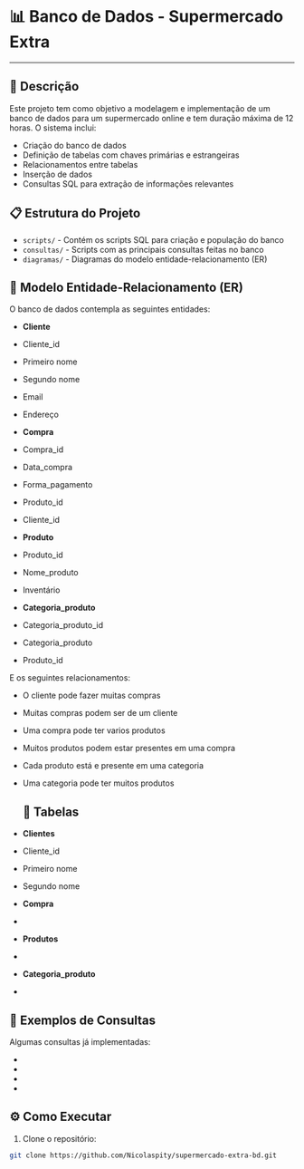 # 📊 Banco de Dados - Supermercado Extra

--- 
## 📃 Descrição
Este projeto tem como objetivo a modelagem e implementação de um banco de dados para um supermercado online e tem duração máxima de 12 horas. O sistema inclui:

- Criação do banco de dados
- Definição de tabelas com chaves primárias e estrangeiras
- Relacionamentos entre tabelas
- Inserção de dados
- Consultas SQL para extração de informações relevantes

## 📋 Estrutura do Projeto

- `scripts/` - Contém os scripts SQL para criação e população do banco
- `consultas/` - Scripts com as principais consultas feitas no banco
- `diagramas/` - Diagramas do modelo entidade-relacionamento (ER)

## 🔁 Modelo Entidade-Relacionamento (ER)
O banco de dados contempla as seguintes entidades:



- **Cliente**
- Cliente_id
- Primeiro nome
- Segundo nome
- Email
- Endereço


  
- **Compra**
- Compra_id
- Data_compra
- Forma_pagamento
- Produto_id
- Cliente_id


  
- **Produto**
- Produto_id
- Nome_produto
- Inventário


  
- **Categoria_produto**
- Categoria_produto_id
- Categoria_produto
- Produto_id



E os seguintes relacionamentos:


- O cliente pode fazer muitas compras
- Muitas compras podem ser de um cliente
- Uma compra pode ter varios produtos
- Muitos produtos podem estar presentes em uma compra
- Cada produto está e presente em uma categoria
- Uma categoria pode ter muitos produtos

  ## 🔁 Tabelas

- **Clientes**
- Cliente_id
- Primeiro nome
- Segundo nome
- **Compra**
- 
- **Produtos**
- 
- **Categoria_produto**
- 


## 🔎 Exemplos de Consultas

Algumas consultas já implementadas:

- 
- 
- 
- 

## ⚙️ Como Executar

1. Clone o repositório:
```bash
git clone https://github.com/Nicolaspity/supermercado-extra-bd.git
